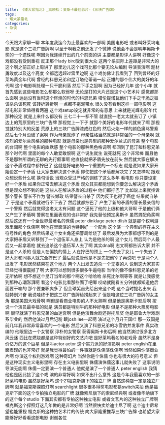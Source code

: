 ```yaml
---
title: 《矮大紧指北》_高晓松：奥斯卡最佳影片-《三块广告牌》
tags:
- 矮大紧指北
categories:
- 杂谈
---
```


今天跟大家聊一聊
本年度我迄今为止最喜欢的一部啊
美国电影吧
或者叫好莱坞电影
就是这个三块广告牌啊
以至于啊我之前还发了个微博
说他会不会是明年奥斯卡奖的一个遗珠呢
啊因为我连续开出的几个前面的讲
主要都是影评人讲啊
好像这个戏都没有受到重视
反正那个lady bird受到很大众
这两个系实际上差距是非常大的
这个啊之前正好上周讲了
那里边儿这个戏可比那个要无论从编剧
导演表演啊
题材勇敢度以及这个高度
全都远远超过雷里边啊
这个戏仿佛让我看到了
回到曾经的好莱坞黄金年代啊
曾经的科恩兄弟和昆汀塔伦蒂诺一起
正雄的那个伟大的美好的年代啊
这个电影啊处理一只干脆利落
然后下手之狠啊
因为已经好几年
这个小年
就首先感到这些电影怎么都那么软弱呀
无论是打的大片还是这个小艺术片
感觉都那么面啊
远远没有当时这个辉煌的时代的科恩兄弟
塔伦提诺瓦他们下手之干脆之狠
该杀杀该死死
该转折转折啊
一点都不拖泥带水
很久没有看到这样一部电影啊
这部电影非常值得看两遍
这个戏setup设定就非常的有意思
上来就是光辉电影年代那种设定
就是上来什么都没有
三七二十一都不管
就直接一老太太就去订了
小镇边上的荒原里的三块广告牌
那视觉上一下子
就那个美好的电影年代就来了啊
那视觉就特别大的反差
荒原上的三块广告牌漆成红色的
然后火焰一样的颜色痛骂警察
然后七个月没破了案啊
作为母亲就炸了
母亲性格当然就是非常强的一个母亲啊
就浓烈的爱尔兰风格的那种电影
就是母亲也是典型的那种爱尔兰式的母亲
整个电影的台词啊
整个电影的幽默感
整个电影的那种黑色格调啊
都回到了昆汀和科恩兄弟那个时代啊
里面的每个人敢爱敢恨啊
这个说生就生
说死就死
这个非常棒
而且他不是那种所谓的无聊的先行叙事啊
他直接就把矛盾先放在前头
然后就大家在解决这个矛盾过程中都拧巴了
这就是好电影的一个重要的一个标志
就是说如果大家开始设定一个矛盾
让大家去解决这个矛盾
即使把这个矛盾都解决完了又怎样呢
跟观众想说些什么呢
换句话说
当观众受过严格的训练了这么多年
看电影
你只要设定好一个矛盾
如果你正常去解决这个矛盾
观众其实都能想到你要怎么解决这个矛盾
但是观众想不到的是
这些人在解决矛盾的过程中
他们都拧巴了
比如说上来就控诉那个警长
警长不作为
警长懒政
结果警长自杀了
因为反正也得了癌症
结果就自杀了
于是这个矛盾就进行不下去了
然后就都拧巴了
产生了新的矛盾的警长最亲信的一个警察
然后就觉得这老太太有问题
这个逼死了他的上级和他大哥啊
于是他们俩又产生了矛盾啊
警察在里面表现的也非常好
我先替他预定奥斯卡
虽然男配角奖啊
然后这还有一个全世界最著名的侏儒
peter dinklage
peter dlish
就是那个权利游戏里面那个侏儒啊
啊他在里面演的也特别好
一个配角
这个演一个典型的存在主义符号性的角色
然后结果这个女主角还把警局给烧了
最后发展为大家都想不到的是
大家把矛盾又转移到了一个退伍军人身上
认为是他杀的啊
这个女儿
然后两个人最后又一起拿着枪
就去追杀这个退伍军人去了啊
其实dna啊
志文啊都告诉大家
并不是这个人杀的
但是人在偏执的情上
人在拧巴的颈上
一个失去了女儿
一个失去了好大哥和同事人就完全拧巴了
最后就说管他是不是先把他宰了再说吧
于是两个人出发了
电影居然结束在这个地方
两个人出发去追杀一个无辜的人
说到这大家其实已经觉得很震撼了啊
大家可以想到很多很多牛逼电影
当年的像不像科恩兄弟的老无所依啊
想不想这个昆汀当年的那个啊这个哈哈哈
杀死比尔啊等等
就是让我感觉到那种心潮澎湃啊
看这个电影比看那些面了吧唧
哎呦就刚看五分钟就都知道他后面要干嘛的
那个要兼职爽多了
但金球奖首先给出来这个戏
这个当时提名出来
我就特别兴奋
我说哇终于把这三块广告牌给捞起来了
但是咱这位三块广告牌的女主角
那是美国大戏骨啊
啊但是看商业电影的人不太熟啊
但是他是奥斯卡影后啊
按说一个演员最幸福的就是
演员都是特别牛的那种好电影
但是不是那种大票房电影啊
很早就演了科恩兄弟的血迷宫啊
但是他演舞台剧还得托尼奖
他是耶鲁大学戏剧系毕业的
然后他演过月后记粉
跟josh lee一起啊
演过这个月升王国哇
那一双国是前几年我非常非常喜欢的一个电影
然后又演了科恩兄弟的冰雪豹并发事件
真实改编的
他眼里边一个女警察
淳朴的女警察
获得奥斯卡影后啊
他当然演过很多北方风云迷
西比在燃烧都是这种特别好的文艺片吧
是好莱坞著名的老戏骨
虽然不是身价亿万的这个巨星
但是叫actor actor
这个实力派的好演员啊
peter english在里面表现的也非常好
就是我觉得最怕的一件事就是侏儒演侏儒啊
当然如果你演商业片啊
你演这个权利游戏啊
这种奇幻片
当然你是个侏儒
你也有很大的符号意义
但是这种现实主义电影里啊
存在主义电影里啊
侏儒演侏儒这事儿就失败了
这事说明导演无能啊
侏儒一定要演一个普通人
他就是演了一个普通人
peter english
我猜他也是因此接了这个戏
演的非常好啊
如果不出什么意外
这是今年我最喜欢的一部好莱坞电影
虽然是好莱坞
这个21福克斯旗下的独立厂牌
当然这种店一定是独立厂牌啊
就是福克斯探照灯啊
searchlight
很多很多得奖电影都是switch来拍
他是福克斯下面的这个专拍独立电影的厂牌
就像索尼旗下的索尼经典啊
或者像华纳旗下的这个每个studio
下面其实都有专拍这种独立电影
或者文艺片的这种独立厂牌啊
福克斯这个探照灯这几年做的是非常好啊
当然很快卖给迪士尼了啊
这个迪士尼希望也能重视
福克斯的这种拍艺术片的传统
向大家隆重推荐三块广告牌
也希望大家能够好好看看这部电影
谢谢各位